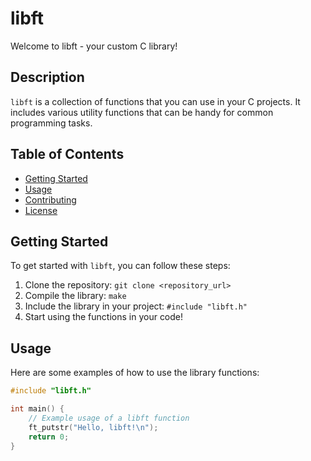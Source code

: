 # libft

Welcome to libft - your custom C library!

## Description

`libft` is a collection of functions that you can use in your C projects. It includes various utility functions that can be handy for common programming tasks.

## Table of Contents

- [Getting Started](#getting-started)
- [Usage](#usage)
- [Contributing](#contributing)
- [License](#license)

## Getting Started

To get started with `libft`, you can follow these steps:

1. Clone the repository: `git clone <repository_url>`
2. Compile the library: `make`
3. Include the library in your project: `#include "libft.h"`
4. Start using the functions in your code!

## Usage

Here are some examples of how to use the library functions:

```c
#include "libft.h"

int main() {
    // Example usage of a libft function
    ft_putstr("Hello, libft!\n");
    return 0;
}
